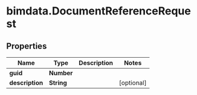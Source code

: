 # bimdata.DocumentReferenceRequest

## Properties

Name | Type | Description | Notes
------------ | ------------- | ------------- | -------------
**guid** | **Number** |  | 
**description** | **String** |  | [optional] 


